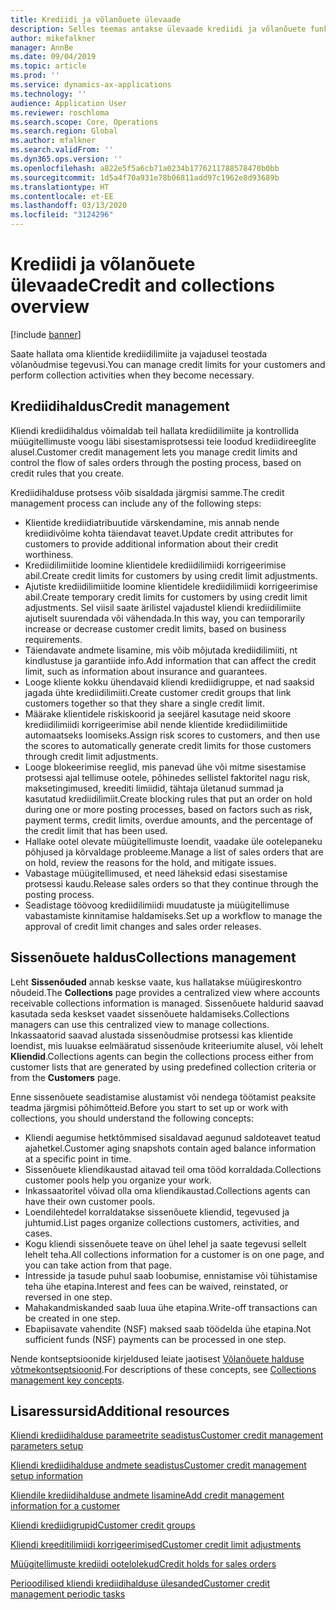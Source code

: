 ```yaml
---
title: Krediidi ja võlanõuete ülevaade
description: Selles teemas antakse ülevaade krediidi ja võlanõuete funktsionaalsusest.
author: mikefalkner
manager: AnnBe
ms.date: 09/04/2019
ms.topic: article
ms.prod: ''
ms.service: dynamics-ax-applications
ms.technology: ''
audience: Application User
ms.reviewer: roschloma
ms.search.scope: Core, Operations
ms.search.region: Global
ms.author: mfalkner
ms.search.validFrom: ''
ms.dyn365.ops.version: ''
ms.openlocfilehash: a822e5f5a6cb71a0234b1776211788578470b0bb
ms.sourcegitcommit: 1d5a4f70a931e78b06811add97c1962e8d93689b
ms.translationtype: HT
ms.contentlocale: et-EE
ms.lasthandoff: 03/13/2020
ms.locfileid: "3124296"
---
```

# <a name="credit-and-collections-overview"></a><span data-ttu-id="a1890-103">Krediidi ja võlanõuete ülevaade</span><span class="sxs-lookup"><span data-stu-id="a1890-103">Credit and collections overview</span></span>

[!include [banner](../includes/banner.md)]

<span data-ttu-id="a1890-104">Saate hallata oma klientide krediidilimiite ja vajadusel teostada võlanõudmise tegevusi.</span><span class="sxs-lookup"><span data-stu-id="a1890-104">You can manage credit limits for your customers and perform collection activities when they become necessary.</span></span>

## <a name="credit-management"></a><span data-ttu-id="a1890-105">Krediidihaldus</span><span class="sxs-lookup"><span data-stu-id="a1890-105">Credit management</span></span>

<span data-ttu-id="a1890-106">Kliendi krediidihaldus võimaldab teil hallata krediidilimiite ja kontrollida müügitellimuste voogu läbi sisestamisprotsessi teie loodud krediidireeglite alusel.</span><span class="sxs-lookup"><span data-stu-id="a1890-106">Customer credit management lets you manage credit limits and control the flow of sales orders through the posting process, based on credit rules that you create.</span></span>

<span data-ttu-id="a1890-107">Krediidihalduse protsess võib sisaldada järgmisi samme.</span><span class="sxs-lookup"><span data-stu-id="a1890-107">The credit management process can include any of the following steps:</span></span>

- <span data-ttu-id="a1890-108">Klientide krediidiatribuutide värskendamine, mis annab nende krediidivõime kohta täiendavat teavet.</span><span class="sxs-lookup"><span data-stu-id="a1890-108">Update credit attributes for customers to provide additional information about their credit worthiness.</span></span>
- <span data-ttu-id="a1890-109">Krediidilimiitide loomine klientidele krediidilimiidi korrigeerimise abil.</span><span class="sxs-lookup"><span data-stu-id="a1890-109">Create credit limits for customers by using credit limit adjustments.</span></span>
- <span data-ttu-id="a1890-110">Ajutiste krediidilimiitide loomine klientidele krediidilimiidi korrigeerimise abil.</span><span class="sxs-lookup"><span data-stu-id="a1890-110">Create temporary credit limits for customers by using credit limit adjustments.</span></span> <span data-ttu-id="a1890-111">Sel viisil saate ärilistel vajadustel kliendi krediidilimiite ajutiselt suurendada või vähendada.</span><span class="sxs-lookup"><span data-stu-id="a1890-111">In this way, you can temporarily increase or decrease customer credit limits, based on business requirements.</span></span>
- <span data-ttu-id="a1890-112">Täiendavate andmete lisamine, mis võib mõjutada krediidilimiiti, nt kindlustuse ja garantiide info.</span><span class="sxs-lookup"><span data-stu-id="a1890-112">Add information that can affect the credit limit, such as information about insurance and guarantees.</span></span>
- <span data-ttu-id="a1890-113">Looge kliente kokku ühendavaid kliendi krediidigruppe, et nad saaksid jagada ühte krediidilimiiti.</span><span class="sxs-lookup"><span data-stu-id="a1890-113">Create customer credit groups that link customers together so that they share a single credit limit.</span></span>
- <span data-ttu-id="a1890-114">Määrake klientidele riskiskoorid ja seejärel kasutage neid skoore krediidilimiidi korrigeerimise abil nende klientide krediidilimiitide automaatseks loomiseks.</span><span class="sxs-lookup"><span data-stu-id="a1890-114">Assign risk scores to customers, and then use the scores to automatically generate credit limits for those customers through credit limit adjustments.</span></span>
- <span data-ttu-id="a1890-115">Looge blokeerimise reeglid, mis panevad ühe või mitme sisestamise protsessi ajal tellimuse ootele, põhinedes sellistel faktoritel nagu risk, maksetingimused, kreediti limiidid, tähtaja ületanud summad ja kasutatud krediidilimiit.</span><span class="sxs-lookup"><span data-stu-id="a1890-115">Create blocking rules that put an order on hold during one or more posting processes, based on factors such as risk, payment terms, credit limits, overdue amounts, and the percentage of the credit limit that has been used.</span></span>
- <span data-ttu-id="a1890-116">Hallake ootel olevate müügitellimuste loendit, vaadake üle ootelepaneku põhjused ja kõrvaldage probleeme.</span><span class="sxs-lookup"><span data-stu-id="a1890-116">Manage a list of sales orders that are on hold, review the reasons for the hold, and mitigate issues.</span></span>
- <span data-ttu-id="a1890-117">Vabastage müügitellimused, et need läheksid edasi sisestamise protsessi kaudu.</span><span class="sxs-lookup"><span data-stu-id="a1890-117">Release sales orders so that they continue through the posting process.</span></span>
- <span data-ttu-id="a1890-118">Seadistage töövoog krediidilimiidi muudatuste ja müügitellimuse vabastamiste kinnitamise haldamiseks.</span><span class="sxs-lookup"><span data-stu-id="a1890-118">Set up a workflow to manage the approval of credit limit changes and sales order releases.</span></span>

## <a name="collections-management"></a><span data-ttu-id="a1890-119">Sissenõuete haldus</span><span class="sxs-lookup"><span data-stu-id="a1890-119">Collections management</span></span>

<span data-ttu-id="a1890-120">Leht **Sissenõuded** annab keskse vaate, kus hallatakse müügireskontro nõudeid.</span><span class="sxs-lookup"><span data-stu-id="a1890-120">The **Collections** page provides a centralized view where accounts receivable collections information is managed.</span></span> <span data-ttu-id="a1890-121">Sissenõuete haldurid saavad kasutada seda keskset vaadet sissenõuete haldamiseks.</span><span class="sxs-lookup"><span data-stu-id="a1890-121">Collections managers can use this centralized view to manage collections.</span></span> <span data-ttu-id="a1890-122">Inkassaatorid saavad alustada sissenõudmise protsessi kas klientide loendist, mis luuakse eelmääratud sissenõude kriteeriumite alusel, või lehelt **Kliendid**.</span><span class="sxs-lookup"><span data-stu-id="a1890-122">Collections agents can begin the collections process either from customer lists that are generated by using predefined collection criteria or from the **Customers** page.</span></span>

<span data-ttu-id="a1890-123">Enne sissenõuete seadistamise alustamist või nendega töötamist peaksite teadma järgmisi põhimõtteid.</span><span class="sxs-lookup"><span data-stu-id="a1890-123">Before you start to set up or work with collections, you should understand the following concepts:</span></span>

- <span data-ttu-id="a1890-124">Kliendi aegumise hetktõmmised sisaldavad aegunud saldoteavet teatud ajahetkel.</span><span class="sxs-lookup"><span data-stu-id="a1890-124">Customer aging snapshots contain aged balance information at a specific point in time.</span></span>
- <span data-ttu-id="a1890-125">Sissenõuete kliendikaustad aitavad teil oma tööd korraldada.</span><span class="sxs-lookup"><span data-stu-id="a1890-125">Collections customer pools help you organize your work.</span></span>
- <span data-ttu-id="a1890-126">Inkassaatoritel võivad olla oma kliendikaustad.</span><span class="sxs-lookup"><span data-stu-id="a1890-126">Collections agents can have their own customer pools.</span></span>
- <span data-ttu-id="a1890-127">Loendilehtedel korraldatakse sissenõuete kliendid, tegevused ja juhtumid.</span><span class="sxs-lookup"><span data-stu-id="a1890-127">List pages organize collections customers, activities, and cases.</span></span>
- <span data-ttu-id="a1890-128">Kogu kliendi sissenõuete teave on ühel lehel ja saate tegevusi sellelt lehelt teha.</span><span class="sxs-lookup"><span data-stu-id="a1890-128">All collections information for a customer is on one page, and you can take action from that page.</span></span>
- <span data-ttu-id="a1890-129">Intresside ja tasude puhul saab loobumise, ennistamise või tühistamise teha ühe etapina.</span><span class="sxs-lookup"><span data-stu-id="a1890-129">Interest and fees can be waived, reinstated, or reversed in one step.</span></span>
- <span data-ttu-id="a1890-130">Mahakandmiskanded saab luua ühe etapina.</span><span class="sxs-lookup"><span data-stu-id="a1890-130">Write-off transactions can be created in one step.</span></span>
- <span data-ttu-id="a1890-131">Ebapiisavate vahendite (NSF) maksed saab töödelda ühe etapina.</span><span class="sxs-lookup"><span data-stu-id="a1890-131">Not sufficient funds (NSF) payments can be processed in one step.</span></span>

<span data-ttu-id="a1890-132">Nende kontseptsioonide kirjeldused leiate jaotisest [Võlanõuete halduse võtmekontseptsioonid](./cm-collections-concepts.md).</span><span class="sxs-lookup"><span data-stu-id="a1890-132">For descriptions of these concepts, see [Collections management key concepts](./cm-collections-concepts.md).</span></span>

## <a name="additional-resources"></a><span data-ttu-id="a1890-133">Lisaressursid</span><span class="sxs-lookup"><span data-stu-id="a1890-133">Additional resources</span></span>

[<span data-ttu-id="a1890-134">Kliendi krediidihalduse parameetrite seadistus</span><span class="sxs-lookup"><span data-stu-id="a1890-134">Customer credit management parameters setup</span></span>](./cm-credit-mgmt-setup.md)

[<span data-ttu-id="a1890-135">Kliendi krediidihalduse andmete seadistus</span><span class="sxs-lookup"><span data-stu-id="a1890-135">Customer credit management setup information</span></span>](./cm-setup-information.md)

[<span data-ttu-id="a1890-136">Kliendile krediidihalduse andmete lisamine</span><span class="sxs-lookup"><span data-stu-id="a1890-136">Add credit management information for a customer</span></span>](./cm-add-credit-mgmt-information-customer.md)

[<span data-ttu-id="a1890-137">Kliendi krediidigrupid</span><span class="sxs-lookup"><span data-stu-id="a1890-137">Customer credit groups</span></span>](./cm-customer-credit-groups.md)

[<span data-ttu-id="a1890-138">Kliendi kreeditilimiidi korrigeerimised</span><span class="sxs-lookup"><span data-stu-id="a1890-138">Customer credit limit adjustments</span></span>](./cm-credit-limit-adjustments.md)

[<span data-ttu-id="a1890-139">Müügitellimuste krediidi ootelolekud</span><span class="sxs-lookup"><span data-stu-id="a1890-139">Credit holds for sales orders</span></span>](./cm-sales-order-credit-holds.md)

[<span data-ttu-id="a1890-140">Perioodilised kliendi krediidihalduse ülesanded</span><span class="sxs-lookup"><span data-stu-id="a1890-140">Customer credit management periodic tasks</span></span>](./cm-periodic-tasks.md)
